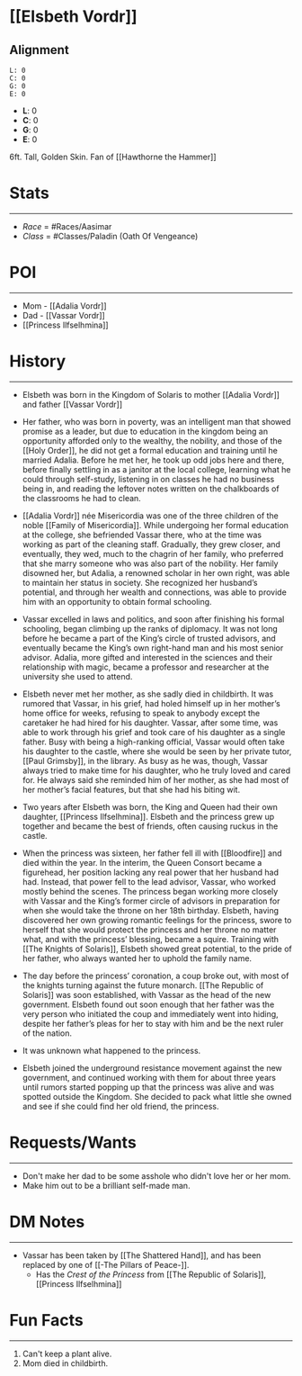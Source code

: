 # [[Elsbeth Vordr]]
## Alignment
```alignmenttracker
L: 0
C: 0
G: 0
E: 0
```

- **L**: 0
- **C**: 0
- **G**: 0
- **E**: 0

6ft. Tall, Golden Skin.
Fan of [[Hawthorne the Hammer]] 
# Stats
---
- *Race* = #Races/Aasimar
- *Class* = #Classes/Paladin (Oath Of Vengeance)

# POI
---
- Mom - [[Adalia Vordr]]
- Dad - [[Vassar Vordr]]
- [[Princess Ilfselhmina]]
# History 
---

- Elsbeth was born in the Kingdom of Solaris to mother [[Adalia Vordr]] and father [[Vassar Vordr]]

- Her father, who was born in poverty, was an intelligent man that showed promise as a leader, but due to education in the kingdom being an opportunity afforded only to the wealthy, the nobility, and those of the [[Holy Order]], he did not get a formal education and training until he married Adalia. Before he met her, he took up odd jobs here and there, before finally settling in as a janitor at the local college, learning what he could through self-study, listening in on classes he had no business being in, and reading the leftover notes written on the chalkboards of the classrooms he had to clean.

- [[Adalia Vordr]] née Misericordia was one of the three children of the noble [[Family of Misericordia]]. While undergoing her formal education at the college, she befriended Vassar there, who at the time was working as part of the cleaning staff. Gradually, they grew closer, and eventually, they wed, much to the chagrin of her family, who preferred that she marry someone who was also part of the nobility. Her family disowned her, but Adalia, a renowned scholar in her own right, was able to maintain her status in society. She recognized her husband’s potential, and through her wealth and connections, was able to provide him with an opportunity to obtain formal schooling.

- Vassar excelled in laws and politics, and soon after finishing his formal schooling, began climbing up the ranks of diplomacy. It was not long before he became a part of the King’s circle of trusted advisors, and eventually became the King’s own right-hand man and his most senior advisor. Adalia, more gifted and interested in the sciences and their relationship with magic, became a professor and researcher at the university she used to attend.

- Elsbeth never met her mother, as she sadly died in childbirth. It was rumored that Vassar, in his grief, had holed himself up in her mother’s home office for weeks, refusing to speak to anybody except the caretaker he had hired for his daughter. Vassar, after some time, was able to work through his grief and took care of his daughter as a single father. Busy with being a high-ranking official, Vassar would often take his daughter to the castle, where she would be seen by her private tutor, [[Paul Grimsby]], in the library. As busy as he was, though, Vassar always tried to make time for his daughter, who he truly loved and cared for. He always said she reminded him of her mother, as she had most of her mother’s facial features, but that she had his biting wit.

- Two years after Elsbeth was born, the King and Queen had their own daughter, [[Princess Ilfselhmina]]. Elsbeth and the princess grew up together and became the best of friends, often causing ruckus in the castle. 

- When the princess was sixteen, her father fell ill with [[Bloodfire]] and died within the year. In the interim, the Queen Consort became a figurehead, her position lacking any real power that her husband had had. Instead, that power fell to the lead advisor, Vassar, who worked mostly behind the scenes. The princess began working more closely with Vassar and the King’s former circle of advisors in preparation for when she would take the throne on her 18th birthday. Elsbeth, having discovered her own growing romantic feelings for the princess, swore to herself that she would protect the princess and her throne no matter what, and with the princess’ blessing, became a squire. Training with [[The Knights of Solaris]], Elsbeth showed great potential, to the pride of her father, who always wanted her to uphold the family name.

- The day before the princess’ coronation, a coup broke out, with most of the knights turning against the future monarch. [[The Republic of Solaris]] was soon established, with Vassar as the head of the new government. Elsbeth found out soon enough that her father was the very person who initiated the coup and immediately went into hiding, despite her father’s pleas for her to stay with him and be the next ruler of the nation.

- It was unknown what happened to the princess.

- Elsbeth joined the underground resistance movement against the new government, and continued working with them for about three years until rumors started popping up that the princess was alive and was spotted outside the Kingdom. She decided to pack what little she owned and see if she could find her old friend, the princess.

# Requests/Wants
---
- Don't make her dad to be some asshole who didn't love her or her mom.
- Make him out to be a brilliant self-made man.

# DM Notes 
---
- Vassar has been taken by [[The Shattered Hand]], and has been replaced by one of [[-The Pillars of Peace-]]. 
	- Has the *Crest of the Princess* from [[The Republic of Solaris]], [[Princess Ilfselhmina]]

# Fun Facts
---
1. Can't keep a plant alive.
2. Mom died in childbirth.